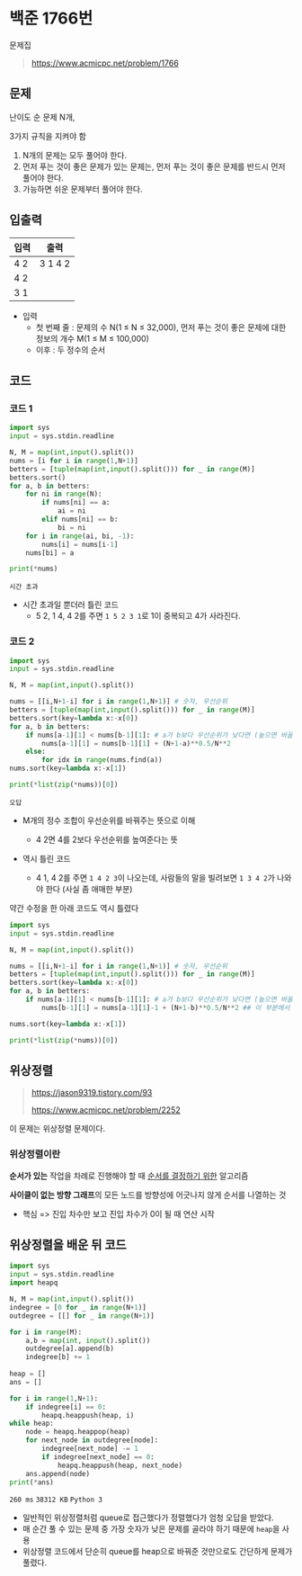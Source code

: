 # 백준 1766번

문제집

> https://www.acmicpc.net/problem/1766

## 문제

난이도 순 문제 N개,

3가지 규칙을 지켜야 함

1. N개의 문제는 모두 풀어야 한다.
2. 먼저 푸는 것이 좋은 문제가 있는 문제는, 먼저 푸는 것이 좋은 문제를 반드시 먼저 풀어야 한다.
3. 가능하면 쉬운 문제부터 풀어야 한다.



## 입출력

| 입력 | 출력    |
| ---- | ------- |
| 4 2  | 3 1 4 2 |
| 4 2  |         |
| 3 1  |         |

- 입력
  - 첫 번째 줄 :  문제의 수 N(1 ≤ N ≤ 32,000), 먼저 푸는 것이 좋은 문제에 대한 정보의 개수 M(1 ≤ M ≤ 100,000)
  - 이후 : 두 정수의 순서



## 코드

### 코드 1

```python
import sys
input = sys.stdin.readline

N, M = map(int,input().split())
nums = [i for i in range(1,N+1)]
betters = [tuple(map(int,input().split())) for _ in range(M)]
betters.sort()
for a, b in betters:
    for ni in range(N):
        if nums[ni] == a:
            ai = ni
        elif nums[ni] == b:
            bi = ni
    for i in range(ai, bi, -1):
        nums[i] = nums[i-1]
    nums[bi] = a

print(*nums)
```

`시간 초과`



- 시간 초과일 뿐더러 틀린 코드
  - 5 2, 1 4, 4 2를 주면 `1 5 2 3 1`로 1이 중복되고 4가 사라진다.



### 코드 2

```python
import sys
input = sys.stdin.readline

N, M = map(int,input().split())

nums = [[i,N+1-i] for i in range(1,N+1)] # 숫자, 우선순위
betters = [tuple(map(int,input().split())) for _ in range(M)]
betters.sort(key=lambda x:-x[0])
for a, b in betters:
    if nums[a-1][1] < nums[b-1][1]: # a가 b보다 우선순위가 낮다면 (높으면 바꿀 이유 X)
        nums[a-1][1] = nums[b-1][1] + (N+1-a)**0.5/N**2
    else:
        for idx in range(nums.find(a))
nums.sort(key=lambda x:-x[1])

print(*list(zip(*nums))[0])
```

`오답`



- M개의 정수 조합이 우선순위를 바꿔주는 뜻으로 이해
  - 4 2면 4를 2보다 우선순위를 높여준다는 뜻

- 역시 틀린 코드
  - 4 1, 4 2를 주면 `1 4 2 3`이 나오는데, 사람들의 말을 빌려보면 `1 3 4 2`가 나와야 한다 (사실 좀 애매한 부분)

약간 수정을 한 아래 코드도 역시 틀렸다

```python
import sys
input = sys.stdin.readline

N, M = map(int,input().split())

nums = [[i,N+1-i] for i in range(1,N+1)] # 숫자, 우선순위
betters = [tuple(map(int,input().split())) for _ in range(M)]
betters.sort(key=lambda x:-x[0])
for a, b in betters:
    if nums[a-1][1] < nums[b-1][1]: # a가 b보다 우선순위가 낮다면 (높으면 바꿀 이유 X)
        nums[b-1][1] = nums[a-1][1]-1 + (N+1-b)**0.5/N**2 ## 이 부분에서 a를 b보다 높이는 게 아니라 b를 a보다 낮춤

nums.sort(key=lambda x:-x[1])

print(*list(zip(*nums))[0])
```



## 위상정렬

> https://jason9319.tistory.com/93
>
> https://www.acmicpc.net/problem/2252

이 문제는 위상정렬 문제이다.

### 위상정렬이란

**순서가 있는** 작업을 차례로 진행해야 할 때 <u>순서를 결정하기 위한</u> 알고리즘

**사이클이 없는 방향 그래프**의 모든 노드를 방향성에 어긋나지 않게 순서를 나열하는 것



- 핵심 => 진입 차수만 보고 진입 차수가 0이 될 때 연산 시작



## 위상정렬을 배운 뒤 코드

```python
import sys
input = sys.stdin.readline
import heapq

N, M = map(int,input().split())
indegree = [0 for _ in range(N+1)]
outdegree = [[] for _ in range(N+1)]

for i in range(M):
    a,b = map(int, input().split())
    outdegree[a].append(b)
    indegree[b] += 1
    
heap = []
ans = []

for i in range(1,N+1):
    if indegree[i] == 0:
        heapq.heappush(heap, i)
while heap:
    node = heapq.heappop(heap)
    for next_node in outdegree[node]:
        indegree[next_node] -= 1
        if indegree[next_node] == 0:
            heapq.heappush(heap, next_node)
    ans.append(node)
print(*ans)
```

`260 ms` `38312 KB` `Python 3`



- 일반적인 위상정렬처럼 queue로 접근했다가 정렬했다가 엄청 오답을 받았다.
- 매 순간 풀 수 있는 문제 중 가장 숫자가 낮은 문제를 골라야 하기 때문에 `heap`을 사용
- 위상정렬 코드에서 단순히 queue를 heap으로 바꿔준 것만으로도 간단하게 문제가 풀렸다.